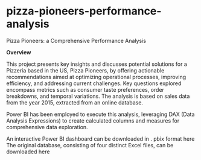 # pizza-pioneers-performance-analysis
Pizza Pioneers: a Comprehensive Performance Analysis

**Overview**

This project presents key insights and discusses potential solutions for a Pizzeria based in the US, Pizza Pioneers, by offering actionable recommendations aimed at optimizing operational processes, improving efficiency, and addressing current challenges. Key questions explored encompass metrics such as consumer taste preferences, order breakdowns, and temporal variations.
The analysis is based on sales data from the year 2015, extracted from an online database.

Power BI has been employed to execute this analysis, leveraging DAX (Data Analysis Expressions) to create calculated columns and measures for comprehensive data exploration.

An interactive Power BI dashboard can be downloaded in . pbix format here
The original database, consisting of four distinct Excel files, can be downloaded here
